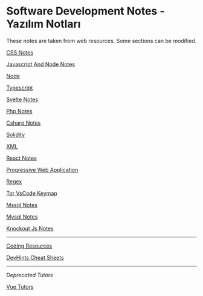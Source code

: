 <h1>Software Development Notes - Yazılım Notları</h1>

These notes are taken from web resources. Some sections can be modified.

[CSS Notes](./css/README.md)

[Javascript And Node Notes](./javascript/README.md)

[Node](./node/readme.md)

[Typescript](./typescript/readme.md)

[Svelte Notes](./svelte/readme.md)

[Php Notes](./php/readme.md)

[Csharp Notes](./csharp-dotnet/readme.md)

[Solidity](./blockchain/readme.md)

[XML](./xml/readme.md)

[React Notes](./react/README.md)

[Progressive Web Application](./pwa/readme.md)

[Regex](./reg-ex/readme.md)

[Tor VsCode Keymap](./editors/editor-keymap-vsc-tor1.md)

[Mssql Notes](./mssql/readme.md)

[Mysql Notes](./mysql/readme.md)

[Knockout Js Notes](./knockout/readme.md)

---

[Coding Resources](./mix/coding-resources.md)

[DevHints Cheat Sheets](https://devhints.io/)

---

*Deprecated Tutors*

[Vue Tutors](./vue/README.md)




